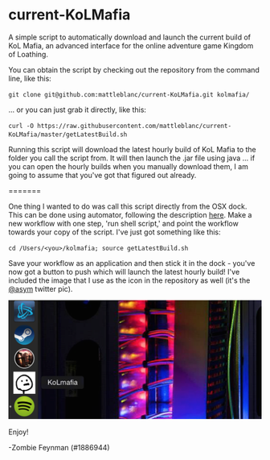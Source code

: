 current-KoLMafia
================

A simple script to automatically download and launch the current build of KoL Mafia, an advanced interface for the online adventure game Kingdom of Loathing.

You can obtain the script by checking out the repository from the command line, like this:

`git clone git@github.com:mattleblanc/current-KoLMafia.git kolmafia/`

... or you can just grab it directly, like this:

`curl -O https://raw.githubusercontent.com/mattleblanc/current-KoLMafia/master/getLatestBuild.sh`

Running this script will download the latest hourly build of KoL Mafia to the folder you call the script from. It will then launch the .jar file using java ... if you can open the hourly builds when you manually download them, I am going to assume that you've got that figured out already.

=======

One thing I wanted to do was call this script directly from the OSX dock. This can be done using automator, following the description <a href="http://stackoverflow.com/questions/281372/executing-shell-scripts-from-the-os-x-dock">here</a>. Make a new workflow with one step, 'run shell script,' and point the workflow towards your copy of the script. I've just got something like this:

`cd /Users/<you>/kolmafia; source getLatestBuild.sh`

Save your workflow as an application and then stick it in the dock - you've now got a button to push which will  launch the latest hourly build! I've included the image that I use as the icon in the repository as well (it's the <a href="https://twitter.com/asym">@asym</a> twitter pic).

![Screenshot](ss.png)

Enjoy!

-Zombie Feynman (#1886944)
